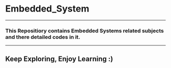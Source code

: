 # Embedded_System

---

### This Repositiory contains Embedded Systems related subjects and there detailed codes in it.

---

 ## Keep Exploring, Enjoy Learning :)